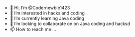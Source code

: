 - 👋 Hi, I’m @Codernewbie1423
- 👀 I’m interested in hacks and coding
- 🌱 I’m currently learning Java coding
- 💞️ I’m looking to collaborate on on Java coding and hacksd
- 📫 How to reach me ...

<!---
Codernewbie1423/Codernewbie1423 is a ✨ special ✨ repository because its `README.md` (this file) appears on your GitHub profile.
You can click the Preview link to take a look at your changes.
--->
